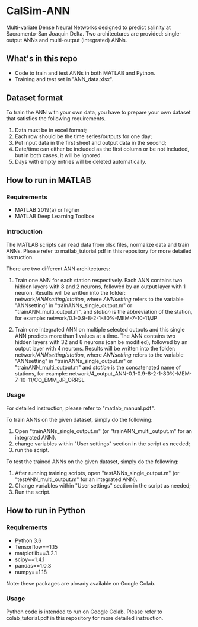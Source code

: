 # CalSim-ANN
Multi-variate Dense Neural Networks designed to predict salinity at Sacramento-San Joaquin Delta. Two architectures are provided: single-output ANNs and multi-output (integrated) ANNs.


## What's in this repo
*  Code to train and test ANNs in both MATLAB and Python.
*  Training and test set in "ANN_data.xlsx".

## Dataset format
To train the ANN with your own data, you have to prepare your own dataset that satisfies the following requirements.
1. Data must be in excel format;
2. Each row should be the time series/outputs for one day;
3. Put input data in the first sheet and output data in the second;
4. Date/time can either be included as the first column or be not included, but in both cases, it will be ignored.
5. Days with empty entries will be deleted automatically.


## How to run in MATLAB
### Requirements
* MATLAB 2019(a) or higher
* MATLAB Deep Learning Toolbox

### Introduction
The MATLAB scripts can read data from xlsx files, normalize data and train ANNs. Please refer to matlab_tutorial.pdf in this repository for more detailed instruction.

There are two different ANN architectures:

1. Train one ANN for each station respectively.
Each ANN contains two hidden layers with 8 and 2 neurons, followed by an output layer with 1 neuron.
Results will be written into the folder: network/$ANNsetting$/$station$, where $ANNsetting$ refers to the variable "ANNsetting" in "trainANNs_single_output.m" or "trainANN_multi_output.m", and $station$ is the abbreviation of the station, for example: network/0.1-0.9-8-2-1-80%-MEM-7-10-11/JP

2. Train one integrated ANN on multiple selected outputs and this single ANN predicts more than 1 values at a time.
The ANN contains two hidden layers with 32 and 8 neurons (can be modified), followed by an output layer with 4 neurons.
Results will be written into the folder: network/$ANNsetting$/$station$, where $ANNsetting$ refers to the variable "ANNsetting" in "trainANNs_single_output.m" or "trainANN_multi_output.m" and $station$ is the concatenated name of stations, for example: network/4_output_ANN-0.1-0.9-8-2-1-80%-MEM-7-10-11/CO_EMM_JP_ORRSL


### Usage
For detailed instruction, please refer to "matlab_manual.pdf".

To train ANNs on the given dataset, simply do the following:
  1. Open "trainANNs_single_output.m" (or "trainANN_multi_output.m" for an integrated ANN).
  2. change variables within "User settings" section in the script as needed;
  3. run the script.


To test the trained ANNs on the given dataset, simply do the following:
  1. After running training scripts, open "testANNs_single_output.m" (or "testANN_multi_output.m" for an integrated ANN).
  2. Change variables within "User settings" section in the script as needed;
  3. Run the script.

## How to run in Python
### Requirements
* Python 3.6
* Tensorflow==1.15
* matplotlib==3.2.1
* scipy==1.4.1
* pandas==1.0.3
* numpy==1.18

Note: these packages are already available on Google Colab.

### Usage
Python code is intended to run on Google Colab. Please refer to colab_tutorial.pdf in this repository for more detailed instruction.
